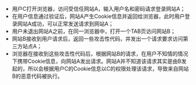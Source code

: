 
- 用户C打开浏览器，访问受信任网站A，输入用户名和密码请求登录网站A；
- 在用户信息通过验证后，网站A产生Cookie信息并返回给浏览器，此时用户登录网站A成功，可以正常发送请求到网站A；
- 用户未退出网站A之前，在同一浏览器中，打开一个TAB页访问网站B；
- 网站B接收到用户请求后，返回一些攻击性代码，并发出一个请求要求访问第三方站点A；
- 浏览器在接收到这些攻击性代码后，根据网站B的请求，在用户不知情的情况下携带Cookie信息，向网站A发出请求。网站A并不知道该请求其实是由B发起的，所以会根据用户C的Cookie信息以C的权限处理该请求，导致来自网站B的恶意代码被执行。 